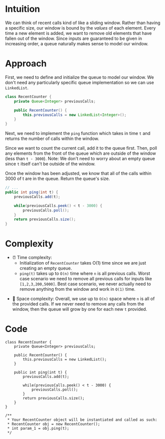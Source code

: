 # Intuition
<!-- Describe your first thoughts on how to solve this problem. -->
We can think of recent calls kind of like a sliding window. Rather than having a specific size, our window is bound by the _values_ of each element. Every time a new element is added, we want to remove old elements that have fallen out of the window. Since inputs are guaranteed to be given in increasing order, a queue naturally makes sense to model our window.

# Approach
<!-- Describe your approach to solving the problem. -->
First, we need to define and initialize the queue to model our window. We don't need any particularly specific queue implementation so we can use `LinkedList`.
```java
class RecentCounter {
    private Queue<Integer> previousCalls;

    public RecentCounter() {
        this.previousCalls = new LinkedList<Integer>();
    }
}
```

Next, we need to implement the `ping` function which takes in time `t` and returns the number of calls within the window.

Since we want to count the current call, add it to the queue first. Then, poll any elements from the front of the queue which are outside of the window (less than `t - 3000`). Note: We don't need to worry about an empty queue since `t` itself can't be outside of the window.

Once the window has been adjusted, we know that all of the calls within 3000 of t are in the queue. Return the queue's size.

```java
// ...
public int ping(int t) {
    previousCalls.add(t);

    while(previousCalls.peek() < t - 3000) {
        previousCalls.poll();
    }
    return previousCalls.size();
}

```


# Complexity
- ⏰ Time complexity:
    - Initialization of `RecentCounter` takes O(1) time since we are just creating an empty queue.
    - `ping(t)` takes up to `O(n)` time where `n` is all previous calls. Worst case scenario we need to remove all previous calls for inputs like `[1,2,3,200,5000]`. Best case scenario, we never actually need to remove anything from the window and work in `O(1)` time.
<!-- Add your time complexity here, e.g. $$O(n)$$ -->

- 💾 Space complexity: Overall, we use up to `O(n)` space where `n` is all of the provided calls. If we never need to remove any calls from the window, then the queue will grow by one for each new `t` provided.
<!-- Add your space complexity here, e.g. $$O(n)$$ -->

# Code
```
class RecentCounter {
    private Queue<Integer> previousCalls;

    public RecentCounter() {
        this.previousCalls = new LinkedList();
    }
    
    public int ping(int t) {
        previousCalls.add(t);

        while(previousCalls.peek() < t - 3000) {
            previousCalls.poll();
        }
        return previousCalls.size();
    }
}

/**
 * Your RecentCounter object will be instantiated and called as such:
 * RecentCounter obj = new RecentCounter();
 * int param_1 = obj.ping(t);
 */
```
